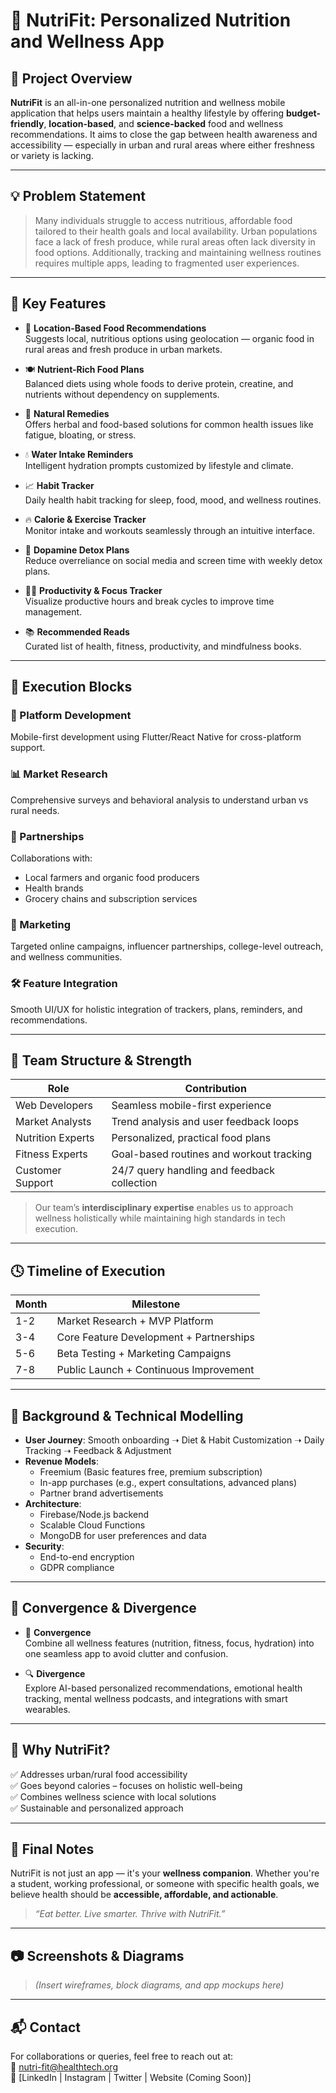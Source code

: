 # 🥗 NutriFit: Personalized Nutrition and Wellness App

## 📖 Project Overview

**NutriFit** is an all-in-one personalized nutrition and wellness mobile application that helps users maintain a healthy lifestyle by offering **budget-friendly**, **location-based**, and **science-backed** food and wellness recommendations. It aims to close the gap between health awareness and accessibility — especially in urban and rural areas where either freshness or variety is lacking.

---

## 💡 Problem Statement

> Many individuals struggle to access nutritious, affordable food tailored to their health goals and local availability. Urban populations face a lack of fresh produce, while rural areas often lack diversity in food options. Additionally, tracking and maintaining wellness routines requires multiple apps, leading to fragmented user experiences.

---

## 🧩 Key Features

- 📍 **Location-Based Food Recommendations**  
  Suggests local, nutritious options using geolocation — organic food in rural areas and fresh produce in urban markets.

- 🍽️ **Nutrient-Rich Food Plans**  
  Balanced diets using whole foods to derive protein, creatine, and nutrients without dependency on supplements.

- 🌿 **Natural Remedies**  
  Offers herbal and food-based solutions for common health issues like fatigue, bloating, or stress.

- 💧 **Water Intake Reminders**  
  Intelligent hydration prompts customized by lifestyle and climate.

- 📈 **Habit Tracker**  
  Daily health habit tracking for sleep, food, mood, and wellness routines.

- 🔥 **Calorie & Exercise Tracker**  
  Monitor intake and workouts seamlessly through an intuitive interface.

- 🧠 **Dopamine Detox Plans**  
  Reduce overreliance on social media and screen time with weekly detox plans.

- 🧘‍♂️ **Productivity & Focus Tracker**  
  Visualize productive hours and break cycles to improve time management.

- 📚 **Recommended Reads**  
  Curated list of health, fitness, productivity, and mindfulness books.

---

## 🧱 Execution Blocks

### 🚀 Platform Development
Mobile-first development using Flutter/React Native for cross-platform support.

### 📊 Market Research
Comprehensive surveys and behavioral analysis to understand urban vs rural needs.

### 🤝 Partnerships
Collaborations with:
- Local farmers and organic food producers
- Health brands
- Grocery chains and subscription services

### 📣 Marketing
Targeted online campaigns, influencer partnerships, college-level outreach, and wellness communities.

### 🛠 Feature Integration
Smooth UI/UX for holistic integration of trackers, plans, reminders, and recommendations.

---

## 🧠 Team Structure & Strength

| Role | Contribution |
|------|--------------|
| Web Developers | Seamless mobile-first experience |
| Market Analysts | Trend analysis and user feedback loops |
| Nutrition Experts | Personalized, practical food plans |
| Fitness Experts | Goal-based routines and workout tracking |
| Customer Support | 24/7 query handling and feedback collection |

> Our team’s **interdisciplinary expertise** enables us to approach wellness holistically while maintaining high standards in tech execution.

---

## 🕓 Timeline of Execution

| Month | Milestone |
|-------|-----------|
| 1-2 | Market Research + MVP Platform |
| 3-4 | Core Feature Development + Partnerships |
| 5-6 | Beta Testing + Marketing Campaigns |
| 7-8 | Public Launch + Continuous Improvement |

---

## 🧬 Background & Technical Modelling

- **User Journey**: Smooth onboarding ➝ Diet & Habit Customization ➝ Daily Tracking ➝ Feedback & Adjustment
- **Revenue Models**:
  - Freemium (Basic features free, premium subscription)
  - In-app purchases (e.g., expert consultations, advanced plans)
  - Partner brand advertisements
- **Architecture**:
  - Firebase/Node.js backend
  - Scalable Cloud Functions
  - MongoDB for user preferences and data
- **Security**:
  - End-to-end encryption
  - GDPR compliance

---

## 🔁 Convergence & Divergence

- 🔄 **Convergence**  
  Combine all wellness features (nutrition, fitness, focus, hydration) into one seamless app to avoid clutter and confusion.

- 🔍 **Divergence**  
  Explore AI-based personalized recommendations, emotional health tracking, mental wellness podcasts, and integrations with smart wearables.

---

## 📌 Why NutriFit?

✅ Addresses urban/rural food accessibility  
✅ Goes beyond calories – focuses on holistic well-being  
✅ Combines wellness science with local solutions  
✅ Sustainable and personalized approach

---

## 🏁 Final Notes

NutriFit is not just an app — it's your **wellness companion**. Whether you're a student, working professional, or someone with specific health goals, we believe health should be **accessible, affordable, and actionable**.

> _“Eat better. Live smarter. Thrive with NutriFit.”_

---

## 📷 Screenshots & Diagrams

> _(Insert wireframes, block diagrams, and app mockups here)_

---

## 📬 Contact

For collaborations or queries, feel free to reach out at:  
📧 nutri-fit@healthtech.org  
🔗 [LinkedIn | Instagram | Twitter | Website (Coming Soon)]

